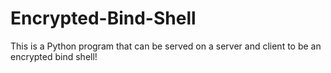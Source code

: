 # Encrypted-Bind-Shell
This is a Python program that can be served on a server and client to be an encrypted bind shell!
